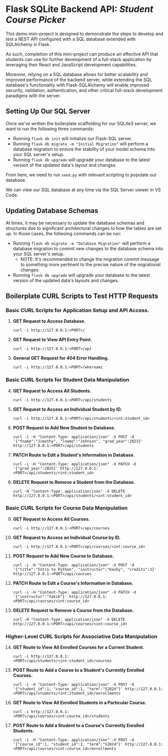 # Flask SQLite Backend API: _Student Course Picker_

This demo mini-project is designed to demonstrate the steps to develop and test a REST API configured with a SQL database extended with SQLAlchemy in Flask.

As such, completion of this mini-project can produce an effective API that students can use for further development of a full-stack application by leveraging their React and JavaScript development capabilities. 

Moreover, relying on a SQL database allows for better scalability and improved performance of the backend server, while extending the SQL database's functionality with Flask-SQLAlchemy will enable improved security, validation, authentication, and other critical full-stack development paradigms with the server. 

## Setting Up Our SQL Server

Once we've written the boilerplate scaffolding for our SQLite3 server, we want to run the following three commands:
- Running `flask db init` will initialize our Flask-SQL server.
- Running `flask db migrate -m "Initial Migration"` will perform a database migration to ensure the stability of your model schema into your SQL server's setup.
- Running `flask db upgrade` will upgrade your database to the latest version of the updated data's layout and changes.

From here, we need to run `seed.py` with relevant scripting to populate our database.

We can view our SQL database at any time via the SQL Server viewer in VS Code. 

## Updating Database Schemas

At times, it may be necessary to update the database schemas and structures due to significant architectural changes to how the tables are set up. In those cases, the follwoing commands can be run:
- Running `flask db migrate -m "Database Migration"` will perform a database migration to commit new changes to the database schema into your SQL server's setup. 
  - NOTE: It's recommended to change the migration commit message to something more pertinent to the precise nature of the migrational changes. 
- Running `flask db upgrade` will upgrade your database to the latest version of the updated data's layouts and changes.

## Boilerplate CURL Scripts to Test HTTP Requests

### Basic CURL Scripts for Application Setup and API Access.

1. **GET Request to Access Database.**
    ```
    curl -i http://127.0.0.1:<PORT>/
    ```

2. **GET Request to View API Entry Point.**
    ```
    curl -i http://127.0.0.1:<PORT>/api
    ```

3. **General GET Request for 404 Error Handling.**
    ```
    curl -i http://127.0.0.1:<PORT>/whereami
    ```

### Basic CURL Scripts for Student Data Manipulation

4. **GET Request to Access All Students.**
    ```
    curl -i http://127.0.0.1:<PORT>/api/students
    ```

5. **GET Request to Access an Individual Student by ID.**
    ```
    curl -i http://127.0.0.1:<PORT>/api/students/<int:student_id>
    ```

6. **POST Request to Add New Student to Database.**
    ```
    curl -i -H "Content-Type: application/json" -X POST -d '{"fname":"Jimothy", "lname":"Johnson", "grad_year":2023}' http://127.0.0.1:<PORT>/api/students
    ```

7. **PATCH Route to Edit a Student's Information in Database.**
    ```
    curl -i -H "Content-Type: application/json" -X PATCH -d '{"grad_year":2025}' http://127.0.0.1:<PORT>/api/students/<int:student_id>
    ```

8. **DELETE Request to Remove a Student from the Database.**
    ```
    curl -H "Content-Type: application/json" -X DELETE http://127.0.0.1:<PORT>/api/students/<int:student_id>
    ```

### Basic CURL Scripts for Course Data Manipulation

9. **GET Request to Access All Courses.**
    ```
    curl -i http://127.0.0.1:<PORT>/api/courses
    ```

10. **GET Request to Access an Individual Course by ID.**
    ```
    curl -i http://127.0.0.1:<PORT>/api/courses/<int:course_id>
    ```

11. **POST Request to Add New Course to Database.**
    ```
    curl -i -H "Content-Type: application/json" -X POST -d '{"title":"Intro to Python", "instructor":"Kashy", "credits":3}' http://127.0.0.1:<PORT>/api/courses
    ```

12. **PATCH Route to Edit a Course's Information in Database.**
    ```
    curl -i -H "Content-Type: application/json" -X PATCH -d '{"instructor":"Sakib"}' http://127.0.0.1:<PORT>/api/courses/<int:course_id>
    ```

13. **DELETE Request to Remove a Course from the Database.**
    ```
    curl -H "Content-Type: application/json" -X DELETE http://127.0.0.1:<PORT>/api/courses/<int:course_id>
    ```

### Higher-Level CURL Scripts for Associative Data Manipulation

14. **GET Route to View All Enrolled Courses for a Current Student.**
    ```
    curl -i http://127.0.0.1:<PORT>/api/students/<int:student_id>/courses
    ```

15. **POST Route to Add a Course to a Student's Currently Enrolled Courses.**
    ```
    curl -i -H "Content-Type: application/json" -X POST -d '{"student_id":1, "course_id":1, "term":"S2024"}' http://127.0.0.1:<PORT>/api/students/<int:student_id>/enrollments
    ```

16. **GET Route to View All Enrolled Students in a Particular Course.**
    ```
    curl -i http://127.0.0.1:<PORT>/api/courses/<int:course_id>/students
    ```

17. **POST Route to Add a Student to a Course's Currently Enrolled Students.**
    ```
    curl -i -H "Content-Type: application/json" -X POST -d '{"course_id":1, "student_id":1, "term":"S2024"}' http://127.0.0.1:<PORT>/api/courses/<int:course_id>/enrollments
    ```



